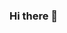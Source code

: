 ### Hi there 👋

<!--
**Noiros/Noiros** is a ✨ _special_ ✨ repository because its `README.md` (this file) appears on your GitHub profile.

Here are some ideas to get you started:

🔭 I’m currently working on my video game "Object Wars"

👨‍💻 All of my projects are available at https://vedg.site and https://object-wars.com

📫 How to reach me Noiros#3057 or on https://discord.gg/GmmeF77
